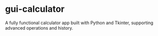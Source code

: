 # gui-calculator
A fully functional calculator app built with Python and Tkinter, supporting advanced operations and history. 
